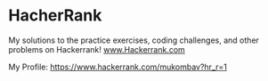 # HacherRank

My solutions to the practice exercises, coding challenges, and other problems on Hackerrank! www.Hackerrank.com

My Profile: https://www.hackerrank.com/mukombav?hr_r=1

